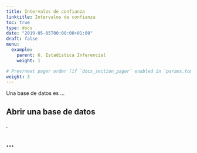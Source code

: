 ```yaml
---
title: Intervalos de confianza
linktitle: Intervalos de confianza
toc: true
type: docs
date: "2019-05-05T00:00:00+01:00"
draft: false
menu:
  example:
    parent: 6. Estadística Inferencial
    weight: 1

# Prev/next pager order (if `docs_section_pager` enabled in `params.toml`)
weight: 3
---
```


Una base de datos es ...

## Abrir una base de datos

.


## ...


